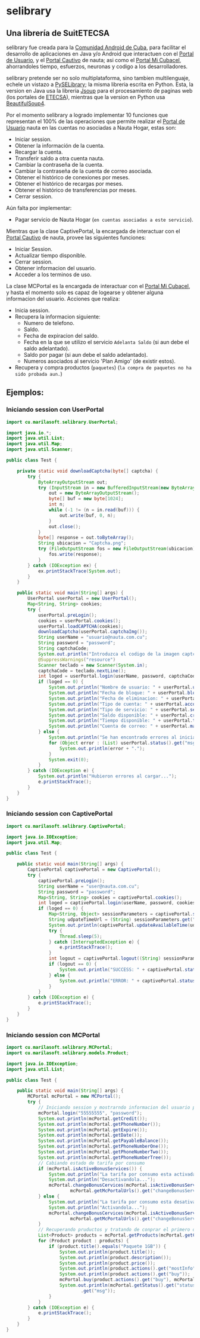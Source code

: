 selibrary
=========
## Una librería de SuitETECSA

selibrary fue creada para la [Comunidad Android de Cuba](https://jorgen.cubava.cu/), para facilitar el desarrollo de
aplicaciones en Java y/o Android que interactuen con el [Portal de Usuario](https://www.portal.nauta.cu/),
y el [Portal Cautivo](https://secure.etecsa.net:8443/) de nauta; asi como el
[Portal Mi Cubacel](https://mi.cubacel.net), ahorrandoles tiempo, esfuerzos, neuronas y codigo a los desarrolladores.
 
selibrary pretende ser no solo multiplataforma, sino tambien multilenguaje, echele un vistazo a
[PySELibrary](https://github.com/marilasoft/PySELibrary/); la misma libreria escrita en Python.
Esta, la version en Java usa la libreria [Jsoup](https://jsoup.org/) para el procesamiento de paginas web (los portales
de [ETECSA](http://www.etecsa.cu)), mientras que la version en Python usa
[BeautifulSoup4](http://www.crummy.com/software/BeautifulSoup/bs4/).

Por el momento selibrary a logrado implementar 10 funciones que representan el 100% de
las operaciones que permite realizar el [Portal de Usuario](https://www.portal.nauta.cu/) nauta en las cuentas no
asociadas a Nauta Hogar, estas son:
* Iniciar session.
* Obtener la información de la cuenta.
* Recargar la cuenta.
* Transferir saldo a otra cuenta nauta.
* Cambiar la contraseña de la cuenta.
* Cambiar la contraseña de la cuenta de correo asociada.
* Obtener el histórico de conexiones por meses.
* Obtener el histórico de recargas por meses.
* Obtener el histórico de transferencias por meses.
* Cerrar session.

Aún falta por implementar:
* Pagar servicio de Nauta Hogar (`en cuentas asociadas a este servicio`).

Mientras que la clase CaptivePortal, la encargada de interactuar con el 
[Portal Cautivo](https://secure.etecsa.net:8443/) de nauta, provee las siguientes funciones:
* Iniciar Session.
* Actualizar tiempo disponible.
* Cerrar session.
* Obtener informacion del usuario.
* Acceder a los terminos de uso.

La clase MCPortal es la encargada de interactuar con el [Portal Mi Cubacel](https://mi.cubacel.net),
y hasta el momento solo es capaz de logearse y obtener alguna informacion del usuario.
Acciones que realiza:
* Inicia session.
* Recupera la informacion siguiente:
    * Numero de telefono.
    * Saldo.
    * Fecha de expiracion del saldo.
    * Fecha en la que se utilizo el servicio `Adelanta Saldo` (si aun debe el saldo adelantado).
    * Saldo por pagar (si aun debe el saldo adelantado).
    * Numeros asociados al servicio 'Plan Amigo' (de existir estos).
* Recupera y compra productos (`paquetes`) (`la compra de paquetes no ha sido probada aun.`)


## Ejemplos:

### Iniciando session con UserPortal

```java
import cu.marilasoft.selibrary.UserPortal;

import java.io.*;
import java.util.List;
import java.util.Map;
import java.util.Scanner;

public class Test {

    private static void downloadCaptcha(byte[] captcha) {
        try {
            ByteArrayOutputStream out;
            try (InputStream in = new BufferedInputStream(new ByteArrayInputStream(captcha))) {
                out = new ByteArrayOutputStream();
                byte[] buf = new byte[1024];
                int n;
                while (-1 != (n = in.read(buf))) {
                    out.write(buf, 0, n);
                }
                out.close();
            }
            byte[] response = out.toByteArray();
            String ubicacion = "Captcha.png";
            try (FileOutputStream fos = new FileOutputStream(ubicacion)) {
                fos.write(response);
            }
        } catch (IOException ex) {
            ex.printStackTrace(System.out);
        }
    }

    public static void main(String[] args) {
        UserPortal userPortal = new UserPortal();
        Map<String, String> cookies;
        try {
            userPortal.preLogin();
            cookies = userPortal.cookies();
            userPortal.loadCAPTCHA(cookies);
            downloadCaptcha(userPortal.captchaImg());
            String userName = "usuario@nauta.com.cu";
            String password = "password";
            String captchaCode;
            System.out.println("Introduzca el codigo de la imagen captcha: ");
            @SuppressWarnings("resource")
            Scanner teclado = new Scanner(System.in);
            captchaCode = teclado.nextLine();
            int loged = userPortal.login(userName, password, captchaCode, cookies);
            if (loged == 0) {
                System.out.println("Nombre de usuario: " + userPortal.userName());
                System.out.println("Fecha de bloque: " + userPortal.blockDate());
                System.out.println("Fecha de eliminacion: " + userPortal.delDate());
                System.out.println("Tipo de cuenta: " + userPortal.accountType());
                System.out.println("Tipo de servicio: " + userPortal.serviceType());
                System.out.println("Saldo disponible: " + userPortal.credit());
                System.out.println("Tiempo disponible: " + userPortal.time());
                System.out.println("Cuenta de correo: " + userPortal.mailAccount());
            } else {
                System.out.println("Se han encontrado errores al iniciar session: ");
                for (Object error : (List) userPortal.status().get("msg")) {
                    System.out.println(error + ".");
                }
                System.exit(0);
            }
        } catch (IOException e) {
            System.out.println("Hubieron errores al cargar...");
            e.printStackTrace();
        }
    }
}
```

### Iniciando session con CaptivePortal

```java
import cu.marilasoft.selibrary.CaptivePortal;

import java.io.IOException;
import java.util.Map;

public class Test {

    public static void main(String[] args) {
        CaptivePortal captivePortal = new CaptivePortal();
        try {
            captivePortal.preLogin();
            String userName = "user@nauta.com.cu";
            String password = "password";
            Map<String, String> cookies = captivePortal.cookies();
            int loged = captivePortal.login(userName, password, cookies);
            if (loged == 0) {
                Map<String, Object> sessionParameters = captivePortal.sessionParameters();
                String udpateTimeUrl = (String) sessionParameters.get("updateTimeUrl");
                System.out.println(captivePortal.updateAvailableTime(udpateTimeUrl, cookies));
                try {
                    Thread.sleep(5);
                } catch (InterruptedException e) {
                    e.printStackTrace();
                }
                int logout = captivePortal.logout((String) sessionParameters.get("logoutUrl"), cookies);
                if (logout == 0) {
                    System.out.println("SUCCESS: " + captivePortal.status().get("msg"));
                } else {
                    System.out.println("ERROR: " + captivePortal.status().get("msg"));
                }
            }
        } catch (IOException e) {
            e.printStackTrace();
        }
    }
}
```

### Iniciando session con MCPortal

```java
import cu.marilasoft.selibrary.MCPortal;
import cu.marilasoft.selibrary.models.Product;

import java.io.IOException;
import java.util.List;

public class Test {

    public static void main(String[] args) {
        MCPortal mcPortal = new MCPortal();
        try {
            // Iniciando session y mostrarndo informacion del usuario por pantalla
            mcPortal.login("55555555", "password");
            System.out.println(mcPortal.getCredit());
            System.out.println(mcPortal.getPhoneNumber());
            System.out.println(mcPortal.getExpire());
            System.out.println(mcPortal.getDate());
            System.out.println(mcPortal.getPayableBalance());
            System.out.println(mcPortal.getPhoneNumberOne());
            System.out.println(mcPortal.getPhoneNumberTwo());
            System.out.println(mcPortal.getPhoneNumberTree());
            // Cabiando estado de tarifa por consumo
            if (mcPortal.isActiveBonusServices()) {
                System.out.println("La tarifa por consumo esta activada.");
                System.out.println("Desactivandola...");
                mcPortal.changeBonusCervices(mcPortal.isActiveBonusServices(),
                        mcPortal.getMcPortalUrls().get("changeBonusServices"), mcPortal.getCookies());
            } else {
                System.out.println("La tarifa por consumo esta desativada.");
                System.out.println("Activandola...");
                mcPortal.changeBonusCervices(mcPortal.isActiveBonusServices(),
                        mcPortal.getMcPortalUrls().get("changeBonusServices"), mcPortal.getCookies());
            }
            // Recuperando pruductos y tratando de conprar el primero de la lista
            List<Product> products = mcPortal.getProducts(mcPortal.getCookies());
            for (Product product : products) {
                if (product.title().equals("Paquete 1GB")) {
                    System.out.println(product.title());
                    System.out.println(product.description());
                    System.out.println(product.price());
                    System.out.println(product.actions().get("mostInfo"));
                    System.out.println(product.actions().get("buy"));
                    mcPortal.buy(product.actions().get("buy"), mcPortal.getCookies());
                    System.out.println(mcPortal.getStatus().get("status").toUpperCase() + ": " + mcPortal.getStatus()
                            .get("msg"));
                }
            }
        } catch (IOException e) {
            e.printStackTrace();
        }
    }
}

```
